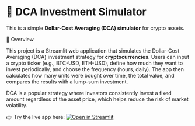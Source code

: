 # 🚀 DCA Investment Simulator

This is a simple **Dollar-Cost Averaging (DCA) simulator** for crypto assets.  

🔎 Overview

This project is a Streamlit web application that simulates the Dollar-Cost Averaging (DCA) investment strategy for **cryptocurrencies**.
Users can input a crypto ticker (e.g., BTC-USD, ETH-USD), define how much they want to invest periodically, and choose the frequency (hours, daily). The app then calculates how many units were bought over time, the total value, and compares the results with a lump-sum investment.

DCA is a popular strategy where investors consistently invest a fixed amount regardless of the asset price, which helps reduce the risk of market volatility.

👉 Try the live app here: [![Open in Streamlit](https://static.streamlit.io/badges/streamlit_badge_black_white.svg)](https://dca-investment-simulator-cyzbpmojfzbtbzeaeqcva5.streamlit.app/)
